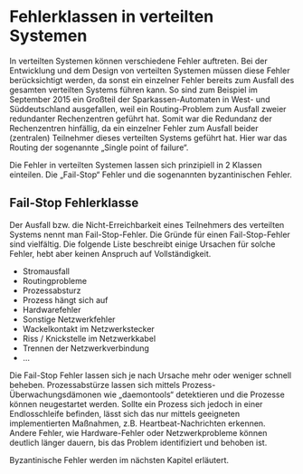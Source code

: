 # Fehlerklassen in verteilten Systemen

In verteilten Systemen können verschiedene Fehler auftreten. Bei der Entwicklung und dem Design von verteilten Systemen müssen diese Fehler berücksichtigt werden, da sonst ein einzelner Fehler bereits zum Ausfall des gesamten verteilten Systems führen kann. So sind  zum Beispiel im September 2015 ein Großteil der Sparkassen-Automaten in West- und Süddeutschland ausgefallen, weil ein Routing-Problem zum Ausfall zweier redundanter Rechenzentren geführt hat. Somit war die Redundanz der Rechenzentren hinfällig, da ein einzelner Fehler zum Ausfall beider (zentralen) Teilnehmer dieses verteilten Systems geführt hat. Hier war das Routing der sogenannte „Single point of failure“. 

Die Fehler  in verteilten Systemen lassen sich prinzipiell in 2 Klassen einteilen. Die „Fail-Stop“ Fehler und die sogenannten byzantinischen Fehler.

## Fail-Stop Fehlerklasse

Der Ausfall bzw. die Nicht-Erreichbarkeit eines Teilnehmers des verteilten Systems nennt man Fail-Stop-Fehler. Die Gründe für einen Fail-Stop-Fehler sind vielfältig. Die folgende Liste beschreibt einige Ursachen für solche Fehler, hebt aber keinen Anspruch auf Vollständigkeit.
- Stromausfall
- Routingprobleme
- Prozessabsturz
- Prozess hängt sich auf
- Hardwarefehler
- Sonstige Netzwerkfehler
 - Wackelkontakt im Netzwerkstecker
 - Riss / Knickstelle im Netzwerkkabel
 - Trennen der Netzwerkverbindung
 - …

Die Fail-Stop Fehler lassen sich je nach Ursache mehr oder weniger schnell beheben. Prozessabstürze lassen sich mittels Prozess-Überwachungsdämonen wie „daemontools“ detektieren und die Prozesse können neugestartet werden. Sollte ein Prozess sich jedoch in einer Endlosschleife befinden, lässt sich das nur mittels geeigneten implementierten Maßnahmen, z.B. Heartbeat-Nachrichten erkennen. Andere Fehler, wie Hardware-Fehler oder Netzwerkprobleme können deutlich länger dauern, bis das Problem identifiziert und behoben ist. 

Byzantinische Fehler werden im nächsten Kapitel erläutert.